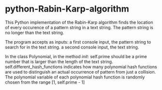# python-Rabin-Karp-algorithm
This Python implementation of the Rabin-Karp algorithm finds the location of every occurence of a pattern string in a text string. The pattern string is no longer than the text string.

The program accepts as inputs:
  a first console input, the pattern string to search for in the text string.
  a second console input, the text string.

In the class Polynomial, in the method _init_:
  self.prime should be a prime number that is larger than the length of the text string.
  self.different_hash_functions indicates how many polynomial hash functions are used to distinguish an actual occurrence of pattern from just a collision.  The polynomial variable of each polynomial hash function is randomly chosen from the range [1, self.prime - 1]
 
